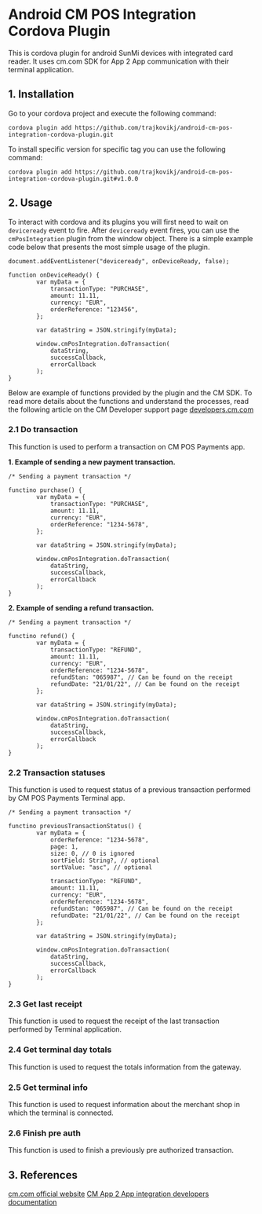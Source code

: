 # Android CM POS Integration Cordova Plugin

This is cordova plugin for android SunMi devices with integrated card reader. It uses cm.com SDK for App 2 App communication with their terminal application.

## 1. Installation

Go to your cordova project and execute the following command:

`cordova plugin add https://github.com/trajkovikj/android-cm-pos-integration-cordova-plugin.git`

To install specific version for specific tag you can use the following command:

`cordova plugin add https://github.com/trajkovikj/android-cm-pos-integration-cordova-plugin.git#v1.0.0`

## 2. Usage

To interact with cordova and its plugins you will first need to wait on `deviceready` event to fire. After `deviceready` event fires, you can use the `cmPosIntegration` plugin from the window object. There is a simple example code below that presents the most simple usage of the plugin.

```
document.addEventListener("deviceready", onDeviceReady, false);

function onDeviceReady() {
        var myData = {
            transactionType: "PURCHASE",
            amount: 11.11,
            currency: "EUR",
            orderReference: "123456",
        };

        var dataString = JSON.stringify(myData);

        window.cmPosIntegration.doTransaction(
            dataString,
            successCallback,
            errorCallback
        );
}
```

Below are example of functions provided by the plugin and the CM SDK. To read more details about the functions and understand the processes, read the following article on the CM Developer support page [developers.cm.com](https://developers.cm.com/payments-platform/v1.0.2/docs/app-2-app-integration)

### 2.1 Do transaction

This function is used to perform a transaction on CM POS Payments app.

**1. Example of sending a new payment transaction.**

```
/* Sending a payment transaction */

functino purchase() {
        var myData = {
            transactionType: "PURCHASE",
            amount: 11.11,
            currency: "EUR",
            orderReference: "1234-5678",
        };

        var dataString = JSON.stringify(myData);

        window.cmPosIntegration.doTransaction(
            dataString,
            successCallback,
            errorCallback
        );
}
```

**2. Example of sending a refund transaction.**

```
/* Sending a payment transaction */

functino refund() {
        var myData = {
            transactionType: "REFUND",
            amount: 11.11,
            currency: "EUR",
            orderReference: "1234-5678",
            refundStan: "065987", // Can be found on the receipt
            refundDate: "21/01/22", // Can be found on the receipt
        };

        var dataString = JSON.stringify(myData);

        window.cmPosIntegration.doTransaction(
            dataString,
            successCallback,
            errorCallback
        );
}
```

### 2.2 Transaction statuses

This function is used to request status of a previous transaction performed by CM POS Payments Terminal app.

```
/* Sending a payment transaction */

functino previousTransactionStatus() {
        var myData = {
            orderReference: "1234-5678",
            page: 1,
            size: 0, // 0 is ignored
            sortField: String?, // optional
            sortValue: "asc", // optional

            transactionType: "REFUND",
            amount: 11.11,
            currency: "EUR",
            orderReference: "1234-5678",
            refundStan: "065987", // Can be found on the receipt
            refundDate: "21/01/22", // Can be found on the receipt
        };

        var dataString = JSON.stringify(myData);

        window.cmPosIntegration.doTransaction(
            dataString,
            successCallback,
            errorCallback
        );
}
```

### 2.3 Get last receipt

This function is used to request the receipt of the last transaction performed by Terminal application.

### 2.4 Get terminal day totals

This function is used to request the totals information from the gateway.

### 2.5 Get terminal info

This function is used to request information about the merchant shop in which the terminal is connected.

### 2.6 Finish pre auth

This function is used to finish a previously pre authorized transaction.

## 3. References

[cm.com official website](https://cm.com)
[CM App 2 App integration developers documentation](https://developers.cm.com/payments-platform/v1.0.2/docs/app-2-app-integration)
